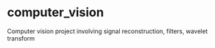 # computer_vision
Computer vision project involving signal reconstruction, filters, wavelet transform
